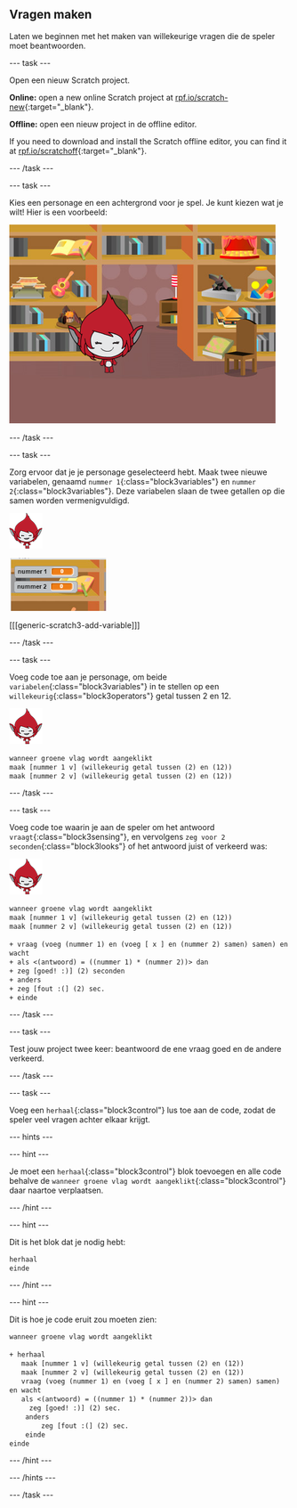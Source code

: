 ## Vragen maken

Laten we beginnen met het maken van willekeurige vragen die de speler moet beantwoorden.

\--- task \---

Open een nieuw Scratch project.

**Online:** open a new online Scratch project at [rpf.io/scratch-new](https://rpf.io/scratch-new){:target="_blank"}.

**Offline:** open een nieuw project in de offline editor.

If you need to download and install the Scratch offline editor, you can find it at [rpf.io/scratchoff](https://rpf.io/scratchoff){:target="_blank"}.

\--- /task \---

\--- task \---

Kies een personage en een achtergrond voor je spel. Je kunt kiezen wat je wilt! Hier is een voorbeeld:

![screenshot](images/brain-setting.png)

\--- /task \---

\--- task \---

Zorg ervoor dat je je personage geselecteerd hebt. Maak twee nieuwe variabelen, genaamd `nummer 1`{:class="block3variables"} en `nummer 2`{:class="block3variables"}. Deze variabelen slaan de twee getallen op die samen worden vermenigvuldigd.

![screenshot](images/giga-sprite.png)

![screenshot](images/brain-variables.png)

[[[generic-scratch3-add-variable]]]

\--- /task \---

\--- task \---

Voeg code toe aan je personage, om beide `variabelen`{:class="block3variables"} in te stellen op een `willekeurig`{:class="block3operators"} getal tussen 2 en 12.

![screenshot](images/giga-sprite.png)

```blocks3
wanneer groene vlag wordt aangeklikt
maak [nummer 1 v] (willekeurig getal tussen (2) en (12))
maak [nummer 2 v] (willekeurig getal tussen (2) en (12))
```

\--- /task \---

\--- task \---

Voeg code toe waarin je aan de speler om het antwoord `vraagt`{:class="block3sensing"}, en vervolgens `zeg voor 2 seconden`{:class="block3looks"} of het antwoord juist of verkeerd was:

![screenshot](images/giga-sprite.png)

```blocks3
wanneer groene vlag wordt aangeklikt
maak [nummer 1 v] (willekeurig getal tussen (2) en (12))
maak [nummer 2 v] (willekeurig getal tussen (2) en (12))

+ vraag (voeg (nummer 1) en (voeg [ x ] en (nummer 2) samen) samen) en wacht
+ als <(antwoord) = ((nummer 1) * (nummer 2))> dan 
+ zeg [goed! :)] (2) seconden
+ anders
+ zeg [fout :(] (2) sec.
+ einde
```

\--- /task \---

\--- task \---

Test jouw project twee keer: beantwoord de ene vraag goed en de andere verkeerd.

\--- /task \---

\--- task \---

Voeg een `herhaal`{:class="block3control"} lus toe aan de code, zodat de speler veel vragen achter elkaar krijgt.

\--- hints \---

\--- hint \---

Je moet een `herhaal`{:class="block3control"} blok toevoegen en alle code behalve de `wanneer groene vlag wordt aangeklikt`{:class="block3control"} daar naartoe verplaatsen.

\--- /hint \---

\--- hint \---

Dit is het blok dat je nodig hebt:

```blocks3
herhaal
einde
```

\--- /hint \---

\--- hint \---

Dit is hoe je code eruit zou moeten zien:

```blocks3
wanneer groene vlag wordt aangeklikt

+ herhaal
   maak [nummer 1 v] (willekeurig getal tussen (2) en (12))
   maak [nummer 2 v] (willekeurig getal tussen (2) en (12))
   vraag (voeg (nummer 1) en (voeg [ x ] en (nummer 2) samen) samen) en wacht
   als <(antwoord) = ((nummer 1) * (nummer 2))> dan 
     zeg [goed! :)] (2) sec.
    anders
        zeg [fout :(] (2) sec.
    einde
einde
```

\--- /hint \---

\--- /hints \---

\--- /task \---
